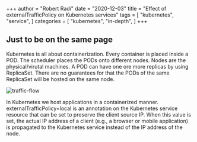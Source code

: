+++
author = "Robert Radi"
date = "2020-12-03"
title = "Effect of externalTrafficPolicy on Kubernetes services"
tags = [
    "kubernetes",
    "service",
]
categories = [
    "kubernetes",
    "in-depth",
]
+++

## Just to be on the same page
Kubernetes is all about containerization. Every container is placed inside a POD. The scheduler places the PODs onto different nodes. Nodes are the physical/virutal machines. 
A POD can have one ore more replicas by using ReplicaSet. There are no guarantees for that the PODs of the same ReplicaSet will be hosted on the same node. 

![traffic-flow](/personal-website/images/traffic_flow.png)

In Kubernetes we host applications in a containerized manner. 
externalTrafficPolicy=local is an annotation on the Kubernetes service resource that can be set to preserve the client source IP. When this value is set, the actual IP address of a client (e.g., a browser or mobile application) is propagated to the Kubernetes service instead of the IP address of the node.